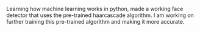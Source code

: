 Learning how machine learning works in python, made a working face detector that uses the pre-trained haarcascade algorithm.
I am working on further training this pre-trained algorithm and making it more accurate.
